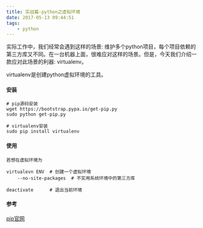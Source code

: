 ```yaml
---
title: 实战篇-python之虚拟环境
date: 2017-05-13 09:44:51
tags:
    - python
---
```


实际工作中，我们经常会遇到这样的场景: 维护多个python项目，每个项目依赖的第三方库又不同。在一台机器上面，很难应对这样的场景。但是，今天我们介绍一款应对此场景的利器: virtualenv。

virtualenv是创建python虚拟环境的工具。

#### 安装

```
# pip源码安装
wget https://bootstrap.pypa.io/get-pip.py
sudo python get-pip.py

# virtualenv安装
sudo pip install virtualenv
```

#### 使用


```
若想在虚拟环境为
```

```
virtualevn ENV  # 创建一个虚拟环境
    --no-site-packages  # 不实用系统环境中的第三方库

deactivate      # 退出当前环境
```


#### 参考

[pip官网](https://pip.pypa.io/en/latest/installing/#python-and-os-compatibility)